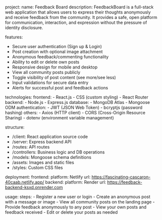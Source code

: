 project:
  name: Feedback Board
  description: 
    FeedbackBoard is a full-stack web application that allows users to express their thoughts
    anonymously and receive feedback from the community. It provides a safe, open platform for
    communication, interaction, and expression without the pressure of identity disclosure.

features:
  - Secure user authentication (Sign up & Login)
  - Post creation with optional image attachment
  - Anonymous feedback/commenting functionality
  - Ability to edit or delete own posts
  - Responsive design for mobile and desktop
  - View all community posts publicly
  - Toggle visibility of post content (see more/see less)
  - Input validations for secure data entry
  - Alerts for successful post and feedback actions

technologies:
  frontend:
    - React.js
    - CSS (custom styling)
    - React Router
  backend:
    - Node.js
    - Express.js
  database:
    - MongoDB Atlas
    - Mongoose ODM
  authentication:
    - JWT (JSON Web Token)
    - bcryptjs (password hashing)
  others:
    - Axios (HTTP client)
    - CORS (Cross-Origin Resource Sharing)
    - dotenv (environment variable management)

structure:
  - /client: React application source code
  - /server: Express backend API
  - /routes: API routes
  - /controllers: Business logic and DB operations
  - /models: Mongoose schema definitions
  - /assets: Images and static files
  - /styles: Custom CSS files

deployment:
  frontend:
    platform: Netlify
    url: https://fascinating-cascaron-40caab.netlify.app/
  backend:
    platform: Render
    url: https://feedback-backend-ksxd.onrender.com

usage:
  steps:
    - Register a new user or login
    - Create an anonymous post with a message or image
    - View all community posts on the landing page
    - Provide feedback anonymously to any post
    - View your own posts and feedback received
    - Edit or delete your posts as needed
